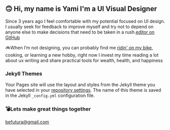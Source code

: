 ## 🙃 Hi, my name is Yami I'm a UI Visual Designer

Since 3 years ago I feel comfortable with my potential focused on UI design. I usually seek for feedback to improve myself and try not to depend on anyone else to make decisions that need to be taken in a rush.[editor on GitHub](https://github.com/fu2ra/profile/edit/master/index.md) 

🚲When I’m not designing, you can probably find me [ridin' on my bike](https://www.instagram.com/yamicony/), cooking, or learning a new hobby, right now I invest my time reading a lot about ux writing and share practical tools for wealth, health, and happiness 

### Jekyll Themes

Your Pages site will use the layout and styles from the Jekyll theme you have selected in your [repository settings](https://github.com/fu2ra/profile/settings). The name of this theme is saved in the Jekyll `_config.yml` configuration file.

### 💣Lets make great things together
[befutura@gmail.com](mailto:barushev@gmail.com)
